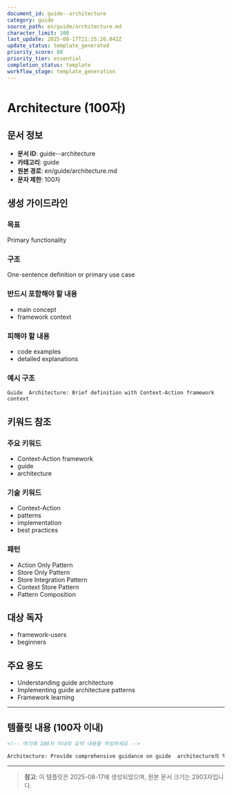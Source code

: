 ```yaml
---
document_id: guide--architecture
category: guide
source_path: en/guide/architecture.md
character_limit: 100
last_update: 2025-08-17T21:25:26.042Z
update_status: template_generated
priority_score: 80
priority_tier: essential
completion_status: template
workflow_stage: template_generation
---
```


# Architecture (100자)

## 문서 정보
- **문서 ID**: guide--architecture
- **카테고리**: guide
- **원본 경로**: en/guide/architecture.md
- **문자 제한**: 100자

## 생성 가이드라인

### 목표
Primary functionality

### 구조
One-sentence definition or primary use case

### 반드시 포함해야 할 내용
- main concept
- framework context

### 피해야 할 내용  
- code examples
- detailed explanations

### 예시 구조
```
Guide  Architecture: Brief definition with Context-Action framework context
```

## 키워드 참조

### 주요 키워드
- Context-Action framework
- guide
- architecture

### 기술 키워드
- Context-Action
- patterns
- implementation
- best practices

### 패턴
- Action Only Pattern
- Store Only Pattern
- Store Integration Pattern
- Context Store Pattern
- Pattern Composition

## 대상 독자
- framework-users
- beginners

## 주요 용도
- Understanding guide  architecture
- Implementing guide  architecture patterns
- Framework learning

---

## 템플릿 내용 (100자 이내)

```markdown
<!-- 여기에 100자 이내의 요약 내용을 작성하세요 -->

Architecture: Provide comprehensive guidance on guide  architecture의 핵심 개념과 Context-Action 프레임워크에서의 역할을 간단히 설명.
```

---

> **참고**: 이 템플릿은 2025-08-17에 생성되었으며, 
> 원본 문서 크기는 2903자입니다.
